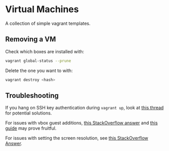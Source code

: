 # Virtual Machines

A collection of simple vagrant templates.

## Removing a VM

Check which boxes are installed with:

```sh
vagrant global-status --prune
```

Delete the one you want to with:

```sh
vagrant destroy <hash>
```

## Troubleshooting

If you hang on SSH key authentication during `vagrant up`, look at [this thread](https://github.com/hashicorp/vagrant/issues/8157) for potential solutions.

For issues with vbox guest additions, [this StackOverflow answer](https://superuser.com/a/966411) and [this guide](https://linuxize.com/post/how-to-install-virtualbox-guest-additions-in-ubuntu/) may prove fruitful.

For issues with setting the screen resolution, see [this StackOverflow Answer](https://askubuntu.com/a/377944).